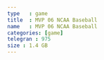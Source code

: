 ```yaml
---
type   : game
title  : MVP 06 NCAA Baseball
name   : MVP 06 NCAA Baseball
categories: [game]
telegran : 975
size : 1.4 GB
---
```



